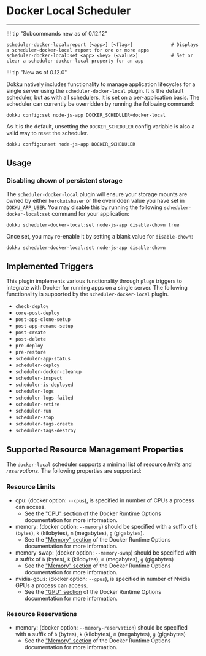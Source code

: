 # Docker Local Scheduler
----

!!! tip "Subcommands new as of 0.12.12"

```
scheduler-docker-local:report [<app>] [<flag>]              # Displays a scheduler-docker-local report for one or more apps
scheduler-docker-local:set <app> <key> (<value>)            # Set or clear a scheduler-docker-local property for an app
```

!!! tip "New as of 0.12.0"

Dokku natively includes functionality to manage application lifecycles for a single server using the `scheduler-docker-local` plugin. It is the default scheduler, but as with all schedulers, it is set on a per-application basis. The scheduler can currently be overridden by running the following command:

```shell
dokku config:set node-js-app DOCKER_SCHEDULER=docker-local
```

As it is the default, unsetting the `DOCKER_SCHEDULER` config variable is also a valid way to reset the scheduler.

```shell
dokku config:unset node-js-app DOCKER_SCHEDULER
```

## Usage

### Disabling chown of persistent storage

The `scheduler-docker-local` plugin will ensure your storage mounts are owned by either `herokuishuser` or the overridden value you have set in `DOKKU_APP_USER`. You may disable this by running the following `scheduler-docker-local:set` command for your application:

```shell
dokku scheduler-docker-local:set node-js-app disable-chown true
```

Once set, you may re-enable it by setting a blank value for `disable-chown`:

```shell
dokku scheduler-docker-local:set node-js-app disable-chown
```

## Implemented Triggers

This plugin implements various functionality through `plugn` triggers to integrate with Docker for running apps on a single server. The following functionality is supported by the `scheduler-docker-local` plugin.

- `check-deploy`
- `core-post-deploy`
- `post-app-clone-setup`
- `post-app-rename-setup`
- `post-create`
- `post-delete`
- `pre-deploy`
- `pre-restore`
- `scheduler-app-status`
- `scheduler-deploy`
- `scheduler-docker-cleanup`
- `scheduler-inspect`
- `scheduler-is-deployed`
- `scheduler-logs`
- `scheduler-logs-failed`
- `scheduler-retire`
- `scheduler-run`
- `scheduler-stop`
- `scheduler-tags-create`
- `scheduler-tags-destroy`

## Supported Resource Management Properties

The `docker-local` scheduler supports a minimal list of resource _limits_ and _reservations_. The following properties are supported:

### Resource Limits

- cpu: (docker option: `--cpus`), is specified in number of CPUs a process can access.
  - See the ["CPU" section](https://docs.docker.com/config/containers/resource_constraints/#cpu) of the Docker Runtime Options documentation for more information.
- memory: (docker option: `--memory`) should be specified with a suffix of `b` (bytes), `k` (kilobytes), `m` (megabytes), `g` (gigabytes).
  - See the ["Memory" section](https://docs.docker.com/config/containers/resource_constraints/#memory) of the Docker Runtime Options documentation for more information.
- memory-swap: (docker option: `--memory-swap`) should be specified with a suffix of `b` (bytes), `k` (kilobytes), `m` (megabytes), `g` (gigabytes)
  - See the ["Memory" section](https://docs.docker.com/config/containers/resource_constraints/#memory) of the Docker Runtime Options documentation for more information.
- nvidia-gpus: (docker option: `--gpus`), is specified in number of Nvidia GPUs a process can access.
  - See the ["GPU" section](https://docs.docker.com/config/containers/resource_constraints/#gpu) of the Docker Runtime Options documentation for more information.

### Resource Reservations

- memory: (docker option: `--memory-reservation`) should be specified with a suffix of `b` (bytes), `k` (kilobytes), `m` (megabytes), `g` (gigabytes)
  - See the ["Memory" section](https://docs.docker.com/config/containers/resource_constraints/#memory) of the Docker Runtime Options documentation for more information.
